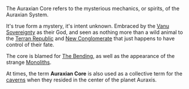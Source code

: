 The Auraxian Core refers to the mysterious mechanics, or spirits, of the
Auraxian System.

It's true form a mystery, it's intent unknown. Embraced by the
[Vanu Sovereignty](../etc/Vanu_Sovereignty.md) as their God, and seen as nothing
more than a wild animal to the [Terran Republic](../etc/Terran_Republic.md) and
[New Conglomerate](../etc/New_Conglomerate.md) that just happens to have control
of their fate.

The core is blamed for [The Bending](../etc/The_Bending.md), as well as the
appearance of the strange [Monoliths](Monolith.md).

At times, the term **Auraxian Core** is also used as a collective term for the
[caverns](../locations/Caverns.md) when they resided in the center of the planet
Auraxis.


